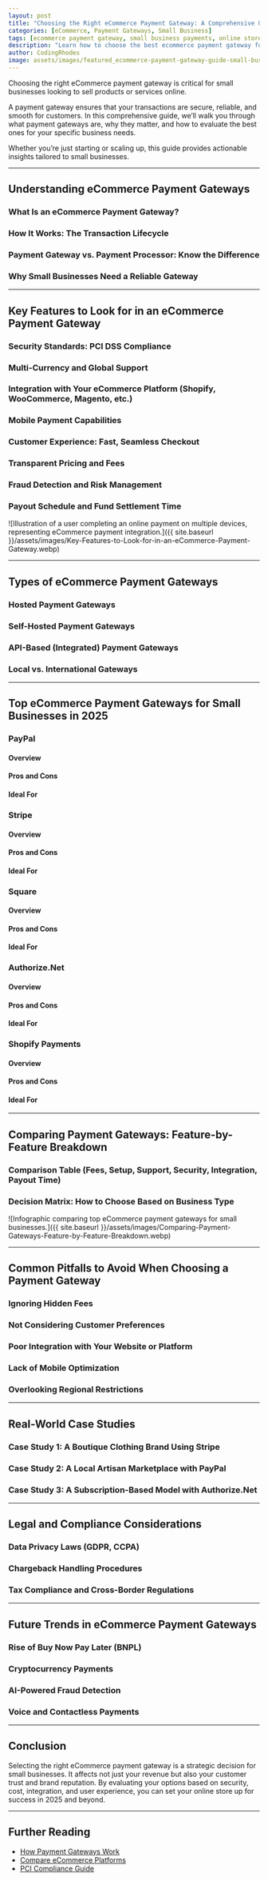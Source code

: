 ```yaml
---
layout: post
title: "Choosing the Right eCommerce Payment Gateway: A Comprehensive Guide for Small Businesses"
categories: [eCommerce, Payment Gateways, Small Business]
tags: [ecommerce payment gateway, small business payments, online store payments, secure transactions, payment processing]
description: "Learn how to choose the best ecommerce payment gateway for your small business. Secure, reliable, and customer-friendly options explained."
author: CodingRhodes
image: assets/images/featured_ecommerce-payment-gateway-guide-small-business.webp
---
```


Choosing the right eCommerce payment gateway is critical for small businesses looking to sell products or services online. 

A payment gateway ensures that your transactions are secure, reliable, and smooth for customers. In this comprehensive guide, we’ll walk you through what payment gateways are, why they matter, and how to evaluate the best ones for your specific business needs. 

Whether you’re just starting or scaling up, this guide provides actionable insights tailored to small businesses.

---

## Understanding eCommerce Payment Gateways

### What Is an eCommerce Payment Gateway?

### How It Works: The Transaction Lifecycle

### Payment Gateway vs. Payment Processor: Know the Difference

### Why Small Businesses Need a Reliable Gateway

---

## Key Features to Look for in an eCommerce Payment Gateway

### Security Standards: PCI DSS Compliance

### Multi-Currency and Global Support

### Integration with Your eCommerce Platform (Shopify, WooCommerce, Magento, etc.)

### Mobile Payment Capabilities

### Customer Experience: Fast, Seamless Checkout

### Transparent Pricing and Fees

### Fraud Detection and Risk Management

### Payout Schedule and Fund Settlement Time

![Illustration of a user completing an online payment on multiple devices, representing eCommerce payment integration.]({{ site.baseurl }}/assets/images/Key-Features-to-Look-for-in-an-eCommerce-Payment-Gateway.webp)

---

## Types of eCommerce Payment Gateways

### Hosted Payment Gateways

### Self-Hosted Payment Gateways

### API-Based (Integrated) Payment Gateways

### Local vs. International Gateways

---

## Top eCommerce Payment Gateways for Small Businesses in 2025

### PayPal

#### Overview

#### Pros and Cons

#### Ideal For

### Stripe

#### Overview

#### Pros and Cons

#### Ideal For

### Square

#### Overview

#### Pros and Cons

#### Ideal For

### Authorize.Net

#### Overview

#### Pros and Cons

#### Ideal For

### Shopify Payments

#### Overview

#### Pros and Cons

#### Ideal For

---

## Comparing Payment Gateways: Feature-by-Feature Breakdown

### Comparison Table (Fees, Setup, Support, Security, Integration, Payout Time)

### Decision Matrix: How to Choose Based on Business Type


![Infographic comparing top eCommerce payment gateways for small businesses.]({{ site.baseurl }}/assets/images/Comparing-Payment-Gateways-Feature-by-Feature-Breakdown.webp)

---

## Common Pitfalls to Avoid When Choosing a Payment Gateway

### Ignoring Hidden Fees

### Not Considering Customer Preferences

### Poor Integration with Your Website or Platform

### Lack of Mobile Optimization

### Overlooking Regional Restrictions

---

## Real-World Case Studies

### Case Study 1: A Boutique Clothing Brand Using Stripe

### Case Study 2: A Local Artisan Marketplace with PayPal

### Case Study 3: A Subscription-Based Model with Authorize.Net

---

## Legal and Compliance Considerations

### Data Privacy Laws (GDPR, CCPA)

### Chargeback Handling Procedures

### Tax Compliance and Cross-Border Regulations

---

## Future Trends in eCommerce Payment Gateways

### Rise of Buy Now Pay Later (BNPL)

### Cryptocurrency Payments

### AI-Powered Fraud Detection

### Voice and Contactless Payments

---

## Conclusion

Selecting the right eCommerce payment gateway is a strategic decision for small businesses. It affects not just your revenue but also your customer trust and brand reputation. By evaluating your options based on security, cost, integration, and user experience, you can set your online store up for success in 2025 and beyond.

---

## Further Reading

- [How Payment Gateways Work](https://www.investopedia.com/terms/p/payment-gateway.asp)
- [Compare eCommerce Platforms](https://www.shopify.com/blog/ecommerce-platforms)
- [PCI Compliance Guide](https://www.pcisecuritystandards.org/)

